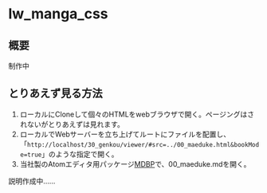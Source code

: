 # lw_manga_css

## 概要
制作中

## とりあえず見る方法
1. ローカルにCloneして個々のHTMLをwebブラウザで開く。ページングはされないがとりあえずは見れます。
2. ローカルでWebサーバーを立ち上げてルートにファイルを配置し、「`http://localhost/30_genkou/viewer/#src=../00_maeduke.html&bookMode=true`」のような指定で開く。
3. 当社製のAtomエディタ用パッケージ[MDBP](https://atom.io/packages/mdbp-markdown-book-preview)で、00_maeduke.mdを開く。

説明作成中……
